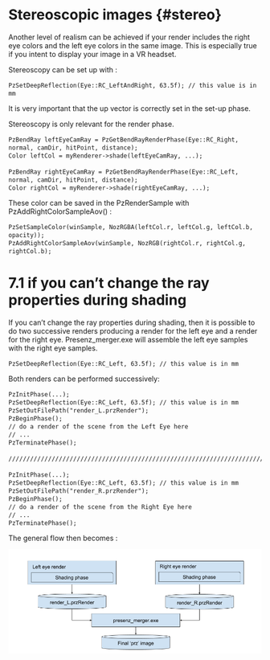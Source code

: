 # Stereoscopic images {#stereo}

Another level of realism can be achieved if your render includes the right eye colors and the left eye colors in the same image. This is especially true if you intent to display your image in a VR headset.


Stereoscopy can be set up with :


    PzSetDeepReflection(Eye::RC_LeftAndRight, 63.5f); // this value is in mm


It is very important that the up vector is correctly set in the set-up phase.

Stereoscopy is only relevant for the render phase.


	PzBendRay leftEyeCamRay = PzGetBendRayRenderPhase(Eye::RC_Right, normal, camDir, hitPoint, distance);
	Color leftCol = myRenderer->shade(leftEyeCamRay, ...);

	PzBendRay rightEyeCamRay = PzGetBendRayRenderPhase(Eye::RC_Left, normal, camDir, hitPoint, distance);
	Color rightCol = myRenderer->shade(rightEyeCamRay, ...);


These color can be saved in the PzRenderSample with PzAddRightColorSampleAov() :


	PzSetSampleColor(winSample, NozRGBA(leftCol.r, leftCol.g, leftCol.b, opacity));
	PzAddRightColorSampleAov(winSample, NozRGB(rightCol.r, rightCol.g, rightCol.b);


# 7.1 if you can’t change the ray properties during shading


If you can’t change the ray properties during shading, then it is possible to do two successive renders producing a render for the left eye and a render for the right eye. Presenz_merger.exe will assemble the left eye samples with the right eye samples.


	PzSetDeepReflection(Eye::RC_Left, 63.5f); // this value is in mm


Both renders can be performed successively:


	PzInitPhase(...);
	PzSetDeepReflection(Eye::RC_Left, 63.5f); // this value is in mm
	PzSetOutFilePath("render_L.przRender");
	PzBeginPhase();
	// do a render of the scene from the Left Eye here
	// ...
	PzTerminatePhase();

	/////////////////////////////////////////////////////////////////////////

	PzInitPhase(...);
	PzSetDeepReflection(Eye::RC_Left, 63.5f); // this value is in mm
	PzSetOutFilePath("render_R.przRender");    
	PzBeginPhase();
	// do a render of the scene from the Right Eye here
	// ...
	PzTerminatePhase();


The general flow then becomes :

![](images/stereo.png)